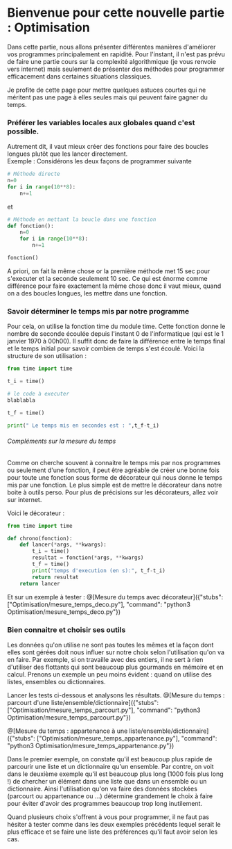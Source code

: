 # Bienvenue pour cette nouvelle partie : Optimisation

Dans cette partie, nous allons présenter différentes manières d'améliorer vos programmes principalement en rapidité. Pour l'instant, il n'est pas prévu de faire une partie cours sur la complexité algorithmique (je vous renvoie vers internet) mais seulement de présenter des méthodes pour programmer efficacement dans certaines situations classiques.

Je profite de cette page pour mettre quelques astuces courtes qui ne méritent pas une page à elles seules mais qui peuvent faire gagner du temps.

### Préférer les variables locales aux globales quand c'est possible. 

Autrement dit, il vaut mieux créer des fonctions pour faire des boucles longues plutôt que les lancer directement.  
Exemple : Considérons les deux façons de programmer suivante  
``` python
# Méthode directe
n=0
for i in range(10**8):
    n+=1
```  
et
```python
# Méthode en mettant la boucle dans une fonction
def fonction():
    n=0
    for i in range(10**8):
        n+=1

fonction()
```  
A priori, on fait la même chose or la première méthode met 15 sec pour s'executer et la seconde seulement 10 sec. Ce qui est énorme comme différence pour faire exactement la même chose donc il vaut mieux, quand on a des boucles longues, les mettre dans une fonction.


### Savoir déterminer le temps mis par notre programme

Pour cela, on utilise la fonction time du module time. Cette fonction donne le nombre de seconde écoulée depuis l'instant 0 de l'informatique (qui est le 1 janvier 1970 à 00h00). Il suffit donc de faire la différence entre le temps final et le temps initial pour savoir combien de temps s'est écoulé. Voici la structure de son utilisation :

```python
from time import time

t_i = time()

# le code à executer
blablabla

t_f = time()

print(" Le temps mis en secondes est : ",t_f-t_i)
```

###### Compléments sur la mesure du temps
Comme on cherche souvent à connaitre le temps mis par nos programmes ou seulement d'une fonction, il peut être agréable de créer une bonne fois pour toute une fonction sous forme de décorateur qui nous donne le temps mis par une fonction. Le plus simple est de mettre le décorateur dans notre boite à outils perso. Pour plus de précisions sur les décorateurs, allez voir sur internet.

Voici le décorateur : 

``` python
from time import time 

def chrono(fonction):
    def lancer(*args, **kwargs):
        t_i = time()
        resultat = fonction(*args, **kwargs)
        t_f = time()
        print("temps d'execution (en s):", t_f-t_i)
        return resultat
    return lancer
```

Et sur un exemple à tester :
@[Mesure du temps avec décorateur]({"stubs": ["Optimisation/mesure_temps_deco.py"], "command": "python3 Optimisation/mesure_temps_deco.py"})

### Bien connaitre et choisir ses outils

Les données qu'on utilise ne sont pas toutes les mêmes et la façon dont elles sont gérées doit nous influer sur notre choix selon l'utilisation qu'on va en faire. Par exemple, si on travaille avec des entiers, il ne sert à rien d'utiliser des flottants qui sont beaucoup plus gourmands en mémoire et en calcul. Prenons un exemple un peu moins évident : quand on utilise des listes, ensembles ou dictionnaires.

Lancer les tests ci-dessous et analysons les résultats.
@[Mesure du temps : parcourt d'une liste/ensemble/dictionnaire]({"stubs": ["Optimisation/mesure_temps_parcourt.py"], "command": "python3 Optimisation/mesure_temps_parcourt.py"})

@[Mesure du temps : appartenance à une liste/ensemble/dictionnaire]({"stubs": ["Optimisation/mesure_temps_appartenance.py"], "command": "python3 Optimisation/mesure_temps_appartenance.py"})

Dans le premier exemple, on constate qu'il est beaucoup plus rapide de parcourir une liste et un dictionnaire qu'un ensemble. Par contre, on voit dans le deuxième exemple qu'il est beaucoup plus long (1000 fois plus long !) de chercher un élément dans une liste que dans un ensemble ou un dictionnaire. Ainsi l'utilisation qu'on va faire des données stockées (parcourt ou appartenance ou ...) détermine grandement le choix à faire pour éviter d'avoir des programmes beaucoup trop long inutilement. 

Quand plusieurs choix s'offrent à vous pour programmer, il ne faut pas hésiter à tester comme dans les deux exemples précédents lequel serait le plus efficace et se faire une liste des préférences qu'il faut avoir selon les cas.
